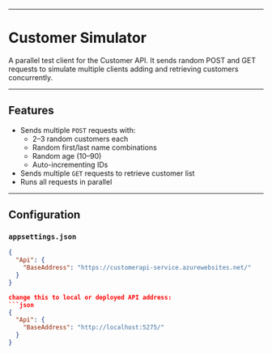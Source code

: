﻿
---

# Customer Simulator

A parallel test client for the Customer API. It sends random POST and GET requests to simulate multiple clients adding and retrieving customers concurrently.

---

## Features

- Sends multiple `POST` requests with:
  - 2–3 random customers each
  - Random first/last name combinations
  - Random age (10–90)
  - Auto-incrementing IDs
- Sends multiple `GET` requests to retrieve customer list
- Runs all requests in parallel

---

## Configuration

### `appsettings.json`

```json
{
  "Api": {
    "BaseAddress": "https://customerapi-service.azurewebsites.net/"
  }
}

change this to local or deployed API address:
```json
{
  "Api": {
    "BaseAddress": "http://localhost:5275/"
  }
}
